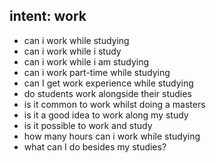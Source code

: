## intent: work
- can i work while studying
- can i work while i study
- can i work while i am studying
- can i work part-time while studying
- can I get work experience while studying
- do students work alongside their studies
- is it common to work whilst doing a masters
- is it a good idea to work along my study
- is it possible to work and study
- how many hours can i work while studying
- what can I do besides my studies?


